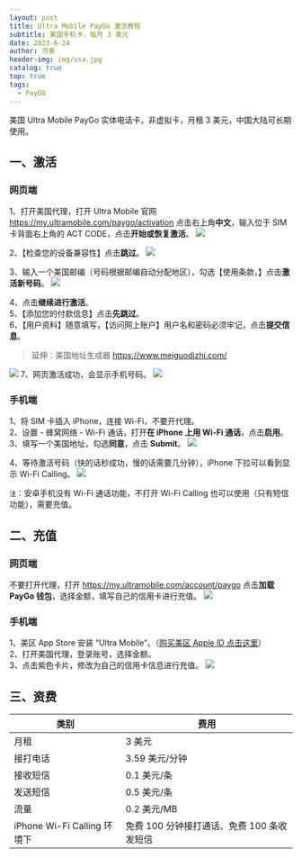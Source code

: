 ```yaml
---
layout: post
title: Ultra Mobile PayGo 激活教程
subtitle: 美国手机卡，每月 3 美元
date: 2023-6-24
author: 河東
header-img: img/usa.jpg
catalog: true
top: true
tags:
  - PayGO
---
```


美国 Ultra Mobile PayGo 实体电话卡，非虚拟卡，月租 3 美元，中国大陆可长期使用。

## 一、激活
### 网页端
1、打开美国代理，打开 Ultra Mobile 官网 <https://my.ultramobile.com/paygo/activation> 点击右上角**中文**，输入位于 SIM 卡背面右上角的 ACT CODE，点击**开始或恢复激活**。
![](https://i.imgur.com/v3hdUjF.png)

2、【检查您的设备兼容性】点击**跳过**。
![](https://i.imgur.com/48sRIDH.png)

3、输入一个美国邮编（号码根据邮编自动分配地区），勾选【使用条款，】点击**激活新号码**。
![](https://i.imgur.com/RUYgXPm.png)


4、点击**继续进行激活**。\
5、【添加您的付款信息】点击**先跳过**。\
6、【用户资料】随意填写，【访问网上账户】用户名和密码必须牢记，点击**提交信息**。
>延伸：美国地址生成器 <https://www.meiguodizhi.com/>

![](https://i.imgur.com/VZOvijw.png)
7、网页激活成功，会显示手机号码。
![](https://i.imgur.com/PHL1Emr.png)

### 手机端

1、将 SIM 卡插入 iPhone，连接 Wi-Fi，不要开代理。\
2、设置 - 蜂窝网络 - Wi-Fi 通话，打开**在 iPhone 上用 Wi-Fi 通话**，点击**启用**。\
3、填写一个美国地址，勾选**同意**，点击 **Submit**。
![](https://i.imgur.com/7txbPjG.jpg)

4、等待激活号码（快的话秒成功，慢的话需要几分钟），iPhone 下拉可以看到显示 Wi-Fi Calling。
![](https://i.imgur.com/4640m95.jpg)

`注`：安卓手机没有 Wi-Fi 通话功能，不打开 Wi-Fi Calling 也可以使用（只有短信功能），需要充值。

## 二、充值

### 网页端
不要打开代理，打开 <https://my.ultramobile.com/account/paygo> 点击**加载 PayGo 钱包**，选择金额，填写自己的信用卡进行充值。
![](https://i.imgur.com/Kd8ojXK.png)

### 手机端
1、美区 App Store 安装 “Ultra Mobile”。（[购买美区 Apple ID 点击这里](https://ssnhd.com/2023/03/19/store)）\
2、打开美国代理，登录账号，选择金额。\
3、点击紫色卡片，修改为自己的信用卡信息进行充值。
![](https://i.imgur.com/VEJ42Ts.jpg)

## 三、资费

| 类别 | 费用 |  
|---|---|
| 月租 | 3 美元 |
| 接打电话  |  3.59 美元/分钟 |
|  接收短信 |  0.1 美元/条 |
| 发送短信  | 0.5 美元/条  |
|  流量 | 0.2 美元/MB  |
|  iPhone Wi-Fi Calling 环境下 | 免费 100 分钟接打通话、免费 100 条收发短信  |

